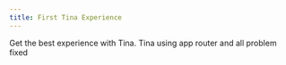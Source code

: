 ```yaml
---
title: First Tina Experience
---
```


Get the best experience with Tina. Tina using app router and all problem fixed
